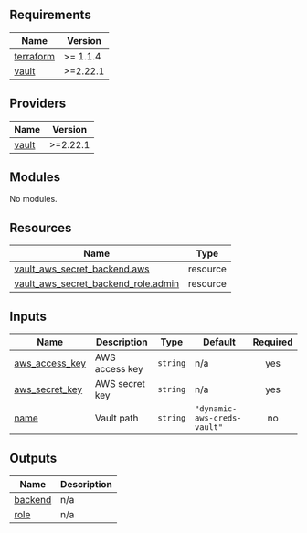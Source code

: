 <!-- BEGIN_TF_DOCS -->
## Requirements

| Name | Version |
|------|---------|
| <a name="requirement_terraform"></a> [terraform](#requirement\_terraform) | >= 1.1.4 |
| <a name="requirement_vault"></a> [vault](#requirement\_vault) | >=2.22.1 |

## Providers

| Name | Version |
|------|---------|
| <a name="provider_vault"></a> [vault](#provider\_vault) | >=2.22.1 |

## Modules

No modules.

## Resources

| Name | Type |
|------|------|
| [vault_aws_secret_backend.aws](https://registry.terraform.io/providers/hashicorp/vault/latest/docs/resources/aws_secret_backend) | resource |
| [vault_aws_secret_backend_role.admin](https://registry.terraform.io/providers/hashicorp/vault/latest/docs/resources/aws_secret_backend_role) | resource |

## Inputs

| Name | Description | Type | Default | Required |
|------|-------------|------|---------|:--------:|
| <a name="input_aws_access_key"></a> [aws\_access\_key](#input\_aws\_access\_key) | AWS access key | `string` | n/a | yes |
| <a name="input_aws_secret_key"></a> [aws\_secret\_key](#input\_aws\_secret\_key) | AWS secret key | `string` | n/a | yes |
| <a name="input_name"></a> [name](#input\_name) | Vault path | `string` | `"dynamic-aws-creds-vault"` | no |

## Outputs

| Name | Description |
|------|-------------|
| <a name="output_backend"></a> [backend](#output\_backend) | n/a |
| <a name="output_role"></a> [role](#output\_role) | n/a |
<!-- END_TF_DOCS -->